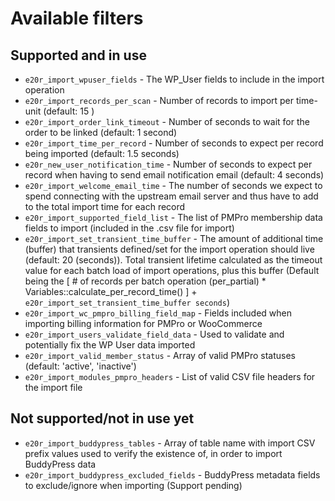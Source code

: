 # Available filters

## Supported and in use

* `e20r_import_wpuser_fields` - The WP_User fields to include in the import operation
* `e20r_import_records_per_scan` - Number of records to import per time-unit (default: 15 )
* `e20r_import_order_link_timeout` - Number of seconds to wait for the order to be linked (default: 1 second)
* `e20r_import_time_per_record` - Number of seconds to expect per record being imported (default: 1.5 seconds)
* `e20r_new_user_notification_time` - Number of seconds to expect per record when having to send email notification email (default: 4 seconds)
* `e20r_import_welcome_email_time` - The number of seconds we expect to spend connecting with the upstream email server and thus have to add to the total import time for each record
* `e20r_import_supported_field_list` - The list of PMPro membership data fields to import (included in the .csv file for import)
* `e20r_import_set_transient_time_buffer` - The amount of additional time (buffer) that transients defined/set for the import operation should live (default: 20 (seconds)). Total transient lifetime calculated as the timeout value for each batch load of import operations, plus this buffer (Default being the [ # of records per batch operation (per_partial) * Variables::calculate_per_record_time() ] + `e20r_import_set_transient_time_buffer seconds`)
* `e20r_import_wc_pmpro_billing_field_map` - Fields included when importing billing information for PMPro or WooCommerce
* `e20r_import_users_validate_field_data` - Used to validate and potentially fix the WP User data imported
* `e20r_import_valid_member_status` - Array of valid PMPro statuses (default: 'active', 'inactive')
* `e20r_import_modules_pmpro_headers` - List of valid CSV file headers for the import file
## Not supported/not in use yet

* `e20r_import_buddypress_tables` - Array of table name with import CSV prefix values used to verify the existence of, in order to import BuddyPress data
* `e20r_import_buddypress_excluded_fields` - BuddyPress metadata fields to exclude/ignore when importing (Support pending)